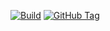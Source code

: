 [![Build](https://github.com/punkerside/titan-terraform/actions/workflows/main.yml/badge.svg?branch=main)](https://github.com/punkerside/titan-terraform/actions/workflows/main.yml)
[![GitHub Tag](https://img.shields.io/github/tag-date/punkerside/titan-terraform.svg?style=plastic)](https://github.com/punkerside/titan-terraform/tags/)
